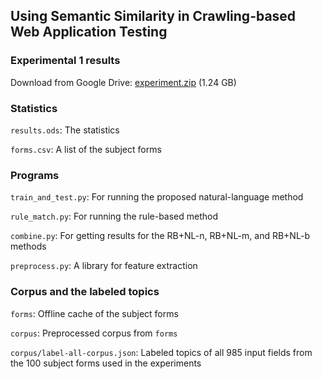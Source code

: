 ## Using Semantic Similarity in Crawling-based Web Application Testing

### Experimental 1 results

Download from Google Drive:
[experiment.zip](https://drive.google.com/file/d/0BzB2SjSX7m4yLWtxQUlsQmNiaVE/view?usp=sharing) (1.24 GB)

### Statistics

`results.ods`: The statistics

`forms.csv`: A list of the subject forms

### Programs

`train_and_test.py`: For running the proposed natural-language method

`rule_match.py`: For running the rule-based method

`combine.py`: For getting results for the RB+NL-n, RB+NL-m, and RB+NL-b methods

`preprocess.py`: A library for feature extraction

### Corpus and the labeled topics

`forms`: Offline cache of the subject forms

`corpus`: Preprocessed corpus from `forms`

`corpus/label-all-corpus.json`: Labeled topics of all 985 input fields from the 100 subject forms used in the experiments


